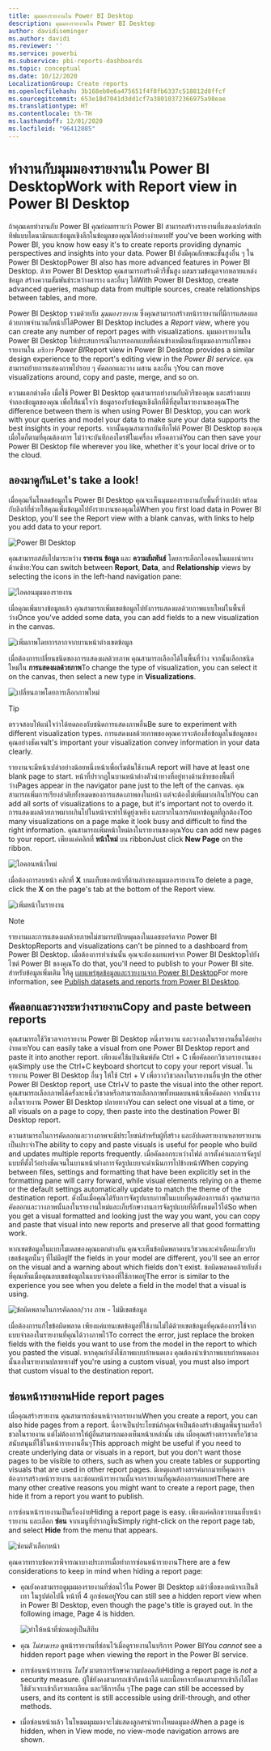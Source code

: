 ```yaml
---
title: มุมมองรายงานใน Power BI Desktop
description: มุมมองรายงานใน Power BI Desktop
author: davidiseminger
ms.author: davidi
ms.reviewer: ''
ms.service: powerbi
ms.subservice: pbi-reports-dashboards
ms.topic: conceptual
ms.date: 10/12/2020
LocalizationGroup: Create reports
ms.openlocfilehash: 3b168eb0e6a475651f4f8fb6337c518812d8ffcf
ms.sourcegitcommit: 653e18d7041d3dd1cf7a38010372366975a98eae
ms.translationtype: HT
ms.contentlocale: th-TH
ms.lasthandoff: 12/01/2020
ms.locfileid: "96412885"
---
```

# <a name="work-with-report-view-in-power-bi-desktop"></a><span data-ttu-id="a016a-103">ทำงานกับมุมมองรายงานใน Power BI Desktop</span><span class="sxs-lookup"><span data-stu-id="a016a-103">Work with Report view in Power BI Desktop</span></span>

<span data-ttu-id="a016a-104">ถ้าคุณเคยทำงานกับ Power BI คุณย่อมทราบว่า Power BI สามารถสร้างรายงานที่แสดงเปอร์สเปกทิฟแบบไดนามิกและข้อมูลเชิงลึกในข้อมูลของคุณได้อย่างง่ายดาย</span><span class="sxs-lookup"><span data-stu-id="a016a-104">If you've been working with Power BI, you know how easy it's to create reports providing dynamic perspectives and insights into your data.</span></span> <span data-ttu-id="a016a-105">Power BI ยังมีคุณลักษณะขั้นสูงอื่น ๆ ใน Power BI Desktop</span><span class="sxs-lookup"><span data-stu-id="a016a-105">Power BI also has more advanced features in Power BI Desktop.</span></span> <span data-ttu-id="a016a-106">ด้วย Power BI Desktop คุณสามารถสร้างคิวรีขั้นสูง ผสมรวมข้อมูลจากหลายแหล่งข้อมูล สร้างความสัมพันธ์ระหว่างตาราง และอื่นๆ ได้</span><span class="sxs-lookup"><span data-stu-id="a016a-106">With Power BI Desktop, create advanced queries, mashup data from multiple sources, create relationships between tables, and more.</span></span>

<span data-ttu-id="a016a-107">Power BI Desktop รวมด้วยกับ *มุมมองรายงาน* ซึ่งคุณสามารถสร้างหน้ารายงานที่มีการแสดงผลด้วยภาพจำนวนกี่หน้าก็ได้</span><span class="sxs-lookup"><span data-stu-id="a016a-107">Power BI Desktop includes a *Report view*, where you can create any number of report pages with visualizations.</span></span> <span data-ttu-id="a016a-108">มุมมองรายงานใน  Power BI Desktop ให้ประสบการณ์ในการออกแบบที่ค่อนข้างเหมือนกับมุมมองการแก้ไขของรายงานใน *บริการ Power BI*</span><span class="sxs-lookup"><span data-stu-id="a016a-108">Report view in Power BI Desktop provides a similar design experience to the report's editing view in the *Power BI service*.</span></span> <span data-ttu-id="a016a-109">คุณสามารถย้ายการแสดงภาพไปรอบ ๆ คัดลอกและวาง ผสาน และอื่น ๆ</span><span class="sxs-lookup"><span data-stu-id="a016a-109">You can move visualizations around, copy and paste, merge, and so on.</span></span>

<span data-ttu-id="a016a-110">ความแตกต่างคือ เมื่อใช้ Power BI Desktop คุณสามารถทำงานกับคิวรีของคุณ และสร้างแบบจำลองข้อมูลของคุณ เพื่อให้แน่ใจว่า ข้อมูลรองรับข้อมูลเชิงลึกที่ดีที่สุดในรายงานของคุณ</span><span class="sxs-lookup"><span data-stu-id="a016a-110">The difference between them is when using Power BI Desktop, you can work with your queries and model your data to make sure your data supports the best insights in your reports.</span></span> <span data-ttu-id="a016a-111">จากนั้นคุณสามารถบันทึกไฟล์ Power BI Desktop ของคุณเมื่อใดก็ตามที่คุณต้องการ ไม่ว่าจะบันทึกลงไดรฟ์ในเครื่อง หรือคลาวด์</span><span class="sxs-lookup"><span data-stu-id="a016a-111">You can then save your Power BI Desktop file wherever you like, whether it's your local drive or to the cloud.</span></span>

## <a name="lets-take-a-look"></a><span data-ttu-id="a016a-112">ลองมาดูกัน</span><span class="sxs-lookup"><span data-stu-id="a016a-112">Let's take a look!</span></span>

<span data-ttu-id="a016a-113">เมื่อคุณเริ่มโหลดข้อมูลใน Power BI Desktop คุณจะเห็นมุมมองรายงานกับพื้นที่ว่างเปล่า พร้อมกับลิงก์ที่ช่วยให้คุณเพิ่มข้อมูลไปยังรายงานของคุณได้</span><span class="sxs-lookup"><span data-stu-id="a016a-113">When you first load data in Power BI Desktop, you'll see the Report view with a blank canvas, with links to help you add data to your report.</span></span>

![Power BI Desktop](media/desktop-report-view/report-view-blank-canvas.png)

<span data-ttu-id="a016a-115">คุณสามารถสลับไปมาระหว่าง **รายงาน** **ข้อมูล** และ **ความสัมพันธ์** โดยการเลือกไอคอนในแผงนำทางด้านซ้าย:</span><span class="sxs-lookup"><span data-stu-id="a016a-115">You can switch between **Report**, **Data**, and **Relationship** views by selecting the icons in the left-hand navigation pane:</span></span>

![ไอคอนมุมมองรายงาน](media/desktop-report-view/pbi_reportviewinpbidesigner_changeview.png)

<span data-ttu-id="a016a-117">เมื่อคุณเพิ่มบางข้อมูลแล้ว คุณสามารถเพิ่มเขตข้อมูลไปยังการแสดงผลด้วยภาพแบบใหม่ในพื้นที่ว่าง</span><span class="sxs-lookup"><span data-stu-id="a016a-117">Once you've added some data, you can add fields to a new visualization in the canvas.</span></span>

![เพิ่มภาพโดยการลากจากบานหน้าต่างเขตข้อมูล](media/desktop-report-view/pbid_reportview_addvis.gif)

<span data-ttu-id="a016a-119">เมื่อต้องการเปลี่ยนชนิดของการแสดงผลด้วยภาพ คุณสามารถเลือกได้ในพื้นที่ว่าง จากนั้นเลือกชนิดใหม่ใน **การแสดงผลด้วยภาพ**</span><span class="sxs-lookup"><span data-stu-id="a016a-119">To change the type of visualization, you can select it on the canvas, then select a new type in **Visualizations**.</span></span>

![เปลี่ยนภาพโดยการเลือกภาพใหม่](media/desktop-report-view/pbid_reportview_changevis.gif)

> [!TIP]
> <span data-ttu-id="a016a-121">ตรวจสอบให้แน่ใจว่าได้ทดลองกับชนิดการแสดงภาพอื่น</span><span class="sxs-lookup"><span data-stu-id="a016a-121">Be sure to experiment with different visualization types.</span></span> <span data-ttu-id="a016a-122">การแสดงผลด้วยภาพของคุณควรจะต้องสื่อข้อมูลในข้อมูลของคุณอย่างชัดเจน</span><span class="sxs-lookup"><span data-stu-id="a016a-122">It's important your visualization convey information in your data clearly.</span></span>

<span data-ttu-id="a016a-123">รายงานจะมีหน้าเปล่าอย่างน้อยหนึ่งหน้าเพื่อเริ่มต้นใช้งาน</span><span class="sxs-lookup"><span data-stu-id="a016a-123">A report will have at least one blank page to start.</span></span> <span data-ttu-id="a016a-124">หน้าที่ปรากฏในบานหน้าต่างตัวนำทางที่อยู่ทางด้านซ้ายของพื้นที่ว่าง</span><span class="sxs-lookup"><span data-stu-id="a016a-124">Pages appear in the navigator pane just to the left of the canvas.</span></span> <span data-ttu-id="a016a-125">คุณสามารถเพิ่มการเรียงลำดับทั้งหมดของการแสดงภาพลงในหน้า แต่จะต้องไม่เพิ่มมากเกินไป</span><span class="sxs-lookup"><span data-stu-id="a016a-125">You can add all sorts of visualizations to a page, but it's important not to overdo it.</span></span> <span data-ttu-id="a016a-126">การแสดงผลด้วยภาพมากเกินไปในหน้าจะทำให้ดูยุ่งเหยิง และยากในการค้นหาข้อมูลที่ถูกต้อง</span><span class="sxs-lookup"><span data-stu-id="a016a-126">Too many visualizations on a page make it look busy and difficult to find the right information.</span></span> <span data-ttu-id="a016a-127">คุณสามารถเพิ่มหน้าใหม่ลงในรายงานของคุณ</span><span class="sxs-lookup"><span data-stu-id="a016a-127">You can add new pages to your report.</span></span> <span data-ttu-id="a016a-128">เพียงแค่คลิกที่ **หน้าใหม่** บน ribbon</span><span class="sxs-lookup"><span data-stu-id="a016a-128">Just click **New Page** on the ribbon.</span></span>

![ไอคอนหน้าใหม่](media/desktop-report-view/pbidesignerreportviewnewpage.png)

<span data-ttu-id="a016a-130">เมื่อต้องการลบหน้า คลิกที่ **X** บนแท็บของหน้าที่ด้านล่างของมุมมองรายงาน</span><span class="sxs-lookup"><span data-stu-id="a016a-130">To delete a page, click the **X** on the page's tab at the bottom of the Report view.</span></span>

![เพิ่มหน้าในรายงาน](media/desktop-report-view/pbi_reportviewinpbidesigner_deletepage.png)

> [!NOTE]
> <span data-ttu-id="a016a-132">รายงานและการแสดงผลด้วยภาพไม่สามารถปักหมุดลงในแดชบอร์ดจาก Power BI Desktop</span><span class="sxs-lookup"><span data-stu-id="a016a-132">Reports and visualizations can't be pinned to a dashboard from Power BI Desktop.</span></span> <span data-ttu-id="a016a-133">เมื่อต้องการทำเช่นนั้น คุณจะต้องเผยแพร่จาก Power BI Desktopไปยังไซต์ Power BI ของคุณ</span><span class="sxs-lookup"><span data-stu-id="a016a-133">To do that, you'll need to publish to your Power BI site.</span></span> <span data-ttu-id="a016a-134">สำหรับข้อมูลเพิ่มเติม ให้ดู [เผยแพร่ชุดข้อมูลและรายงานจาก Power BI Desktop](desktop-upload-desktop-files.md)</span><span class="sxs-lookup"><span data-stu-id="a016a-134">For more information, see [Publish datasets and reports from Power BI Desktop](desktop-upload-desktop-files.md).</span></span>

## <a name="copy-and-paste-between-reports"></a><span data-ttu-id="a016a-135">คัดลอกและวางระหว่างรายงาน</span><span class="sxs-lookup"><span data-stu-id="a016a-135">Copy and paste between reports</span></span>

<span data-ttu-id="a016a-136">คุณสามารถใช้วิชวลจากรายงาน Power BI Desktop หนึ่งรายงาน และวางลงในรายงานอื่นได้อย่างง่ายดาย</span><span class="sxs-lookup"><span data-stu-id="a016a-136">You can easily take a visual from one Power BI Desktop report and paste it into another report.</span></span> <span data-ttu-id="a016a-137">เพียงแค่ใช้แป้นพิมพ์ลัด Ctrl + C เพื่อคัดลอกวิชวลรายงานของคุณ</span><span class="sxs-lookup"><span data-stu-id="a016a-137">Simply use the Ctrl+C keyboard shortcut to copy your report visual.</span></span> <span data-ttu-id="a016a-138">ในรายงาน Power BI Desktop อื่นๆ ให้ใช้ Ctrl + V เพื่อวางวิชวลลงในรายงานอื่นๆ</span><span class="sxs-lookup"><span data-stu-id="a016a-138">In the other Power BI Desktop report, use Ctrl+V to paste the visual into the other report.</span></span> <span data-ttu-id="a016a-139">คุณสามารถเลือกภาพได้ครั้งละหนึ่งวิชวลหรือสามารถเลือกภาพทั้งหมดบนหน้าเพื่อคัดลอก จากนั้นวางลงในรายงาน Power BI Desktop ปลายทาง</span><span class="sxs-lookup"><span data-stu-id="a016a-139">You can select one visual at a time, or all visuals on a page to copy, then paste into the destination Power BI Desktop report.</span></span>

<span data-ttu-id="a016a-140">ความสามารถในการคัดลอกและวางภาพจะมีประโยชน์สำหรับผู้ที่สร้าง และอัปเดตรายงานหลายรายงานเป็นประจำ</span><span class="sxs-lookup"><span data-stu-id="a016a-140">The ability to copy and paste visuals is useful for people who build and updates multiple reports frequently.</span></span> <span data-ttu-id="a016a-141">เมื่อคัดลอกระหว่างไฟล์ การตั้งค่าและการจัดรูปแบบที่ตั้งไว้อย่างชัดเจนในบานหน้าต่างการจัดรูปแบบจะดำเนินการไปข้างหน้า</span><span class="sxs-lookup"><span data-stu-id="a016a-141">When copying between files, settings and formatting that have been explicitly set in the formatting pane will carry forward, while visual elements relying on a theme or the default settings automatically update to match the theme of the destination report.</span></span> <span data-ttu-id="a016a-142">ดังนั้นเมื่อคุณได้รับการจัดรูปแบบภาพในแบบที่คุณต้องการแล้ว คุณสามารถคัดลอกและวางภาพนั้นลงในรายงานใหม่และเก็บรักษางานการจัดรูปแบบที่ดีทั้งหมดไว้ได้</span><span class="sxs-lookup"><span data-stu-id="a016a-142">So when you get a visual formatted and looking just the way you want, you can copy and paste that visual into new reports and preserve all that good formatting work.</span></span>

<span data-ttu-id="a016a-143">หากเขตข้อมูลในแบบโมเดลของคุณแตกต่างกัน คุณจะเห็นข้อผิดพลาดบนวิชวลและคำเตือนเกี่ยวกับเขตข้อมูลนั้นๆ ที่ไม่มีอยู่</span><span class="sxs-lookup"><span data-stu-id="a016a-143">If the fields in your model are different, you'll see an error on the visual and a warning about which fields don't exist.</span></span> <span data-ttu-id="a016a-144">ข้อผิดพลาดคล้ายกับสิ่งที่คุณเห็นเมื่อคุณลบเขตข้อมูลในแบบจำลองที่ใช้ภาพอยู่</span><span class="sxs-lookup"><span data-stu-id="a016a-144">The error is similar to the experience you see when you delete a field in the model that a visual is using.</span></span>

![ข้อผิดพลาดในการคัดลอก/วาง ภาพ - ไม่มีเขตข้อมูล](media/desktop-report-view/report-view_07.png)

<span data-ttu-id="a016a-146">เมื่อต้องการแก้ไขข้อผิดพลาด เพียงแค่แทนเขตข้อมูลที่ใช้งานไม่ได้ด้วยเขตข้อมูลที่คุณต้องการใช้จากแบบจำลองในรายงานที่คุณได้วางภาพไว้</span><span class="sxs-lookup"><span data-stu-id="a016a-146">To correct the error, just replace the broken fields with the fields you want to use from the model in the report to which you pasted the visual.</span></span> <span data-ttu-id="a016a-147">หากคุณกำลังใช้ภาพแบบกำหนดเอง คุณต้องนำเข้าภาพแบบกำหนดเองนั้นลงในรายงานปลายทาง</span><span class="sxs-lookup"><span data-stu-id="a016a-147">If you're using a custom visual, you must also import that custom visual to the destination report.</span></span>

## <a name="hide-report-pages"></a><span data-ttu-id="a016a-148">ซ่อนหน้ารายงาน</span><span class="sxs-lookup"><span data-stu-id="a016a-148">Hide report pages</span></span>

<span data-ttu-id="a016a-149">เมื่อคุณสร้างรายงาน คุณสามารถซ่อนหน้าจากรายงาน</span><span class="sxs-lookup"><span data-stu-id="a016a-149">When you create a report, you can also hide pages from a report.</span></span> <span data-ttu-id="a016a-150">นี่อาจเป็นประโยชน์ถ้าคุณจำเป็นต้องสร้างข้อมูลพื้นฐานหรือวิชวลในรายงาน แต่ไม่ต้องการให้ผู้อื่นสามารถมองเห็นหน้าเหล่านั้น เช่น เมื่อคุณสร้างตารางหรือวิชวลสนับสนุนที่ใช้ในหน้ารายงานอื่นๆ</span><span class="sxs-lookup"><span data-stu-id="a016a-150">This approach might be useful if you need to create underlying data or visuals in a report, but you don't want those pages to be visible to others, such as when you create tables or supporting visuals that are used in other report pages.</span></span> <span data-ttu-id="a016a-151">มีเหตุผลสร้างสรรค์มากมายที่คุณอาจต้องการสร้างหน้ารายงาน และซ่อนหน้ารายงานนั้นจากรายงานที่คุณต้องการเผยแพร่</span><span class="sxs-lookup"><span data-stu-id="a016a-151">There are many other creative reasons you might want to create a report page, then hide it from a report you want to publish.</span></span>

<span data-ttu-id="a016a-152">การซ่อนหน้ารายงานเป็นเรื่องง่าย</span><span class="sxs-lookup"><span data-stu-id="a016a-152">Hiding a report page is easy.</span></span> <span data-ttu-id="a016a-153">เพียงแค่คลิกขวาบนแท็บหน้ารายงาน และเลือก **ซ่อน** จากเมนูที่ปรากฏขึ้น</span><span class="sxs-lookup"><span data-stu-id="a016a-153">Simply right-click on the report page tab, and select **Hide** from the menu that appears.</span></span>

![ซ่อนตัวเลือกหน้า](media/desktop-report-view/report-view_05.png)

<span data-ttu-id="a016a-155">คุณควรทราบข้อควรพิจารณาบางประการเมื่อทำการซ่อนหน้ารายงาน</span><span class="sxs-lookup"><span data-stu-id="a016a-155">There are a few considerations to keep in mind when hiding a report page:</span></span>

* <span data-ttu-id="a016a-156">คุณยังคงสามารถดูมุมมองรายงานที่ซ่อนไว้ใน Power BI Desktop แม้ว่าชื่อของหน้าจะเป็นสีเทา ในรูปต่อไปนี้ หน้าที่ 4 ถูกซ่อนอยู่</span><span class="sxs-lookup"><span data-stu-id="a016a-156">You can still see a hidden report view when in Power BI Desktop, even though the page's title is grayed out. In the following image, Page 4 is hidden.</span></span>

    ![ทำให้หน้าที่ซ่อนอยู่เป็นสีทึบ](media/desktop-report-view/report-view_06.png)

* <span data-ttu-id="a016a-158">คุณ *ไม่สามารถ* ดูหน้ารายงานที่ซ่อนไว้เมื่อดูรายงานในบริการ Power BI</span><span class="sxs-lookup"><span data-stu-id="a016a-158">You *cannot* see a hidden report page when viewing the report in the Power BI service.</span></span>

* <span data-ttu-id="a016a-159">การซ่อนหน้ารายงาน *ไม่ใช่* มาตรการรักษาความปลอดภัย</span><span class="sxs-lookup"><span data-stu-id="a016a-159">Hiding a report page is *not* a security measure.</span></span> <span data-ttu-id="a016a-160">ผู้ใช้ยังคงสามารถเข้าถึงหน้าได้ และเนื้อหาจะยังคงสามารถเข้าถึงได้โดยใช้ตัวเจาะเข้าถึงรายละเอียด และวิธีการอื่น ๆ</span><span class="sxs-lookup"><span data-stu-id="a016a-160">The page can still be accessed by users, and its content is still accessible using drill-through, and other methods.</span></span>

* <span data-ttu-id="a016a-161">เมื่อซ่อนหน้าแล้ว ในโหมดมุมมองจะไม่แสดงลูกศรนำทางโหมดมุมอง</span><span class="sxs-lookup"><span data-stu-id="a016a-161">When a page is hidden, when in View mode, no view-mode navigation arrows are shown.</span></span>
